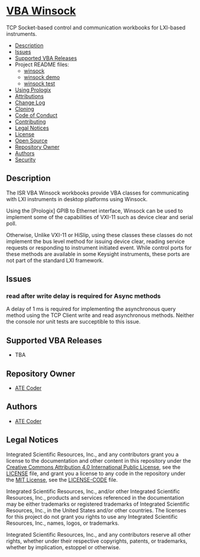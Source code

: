 # [VBA Winsock]

TCP Socket-based control and communication workbooks for LXI-based instruments. 

* [Description](#Description)
* [Issues](#Issues)
* [Supported VBA Releases](#Supported-VBA-Releases)
* Project README files:
  * [winsock](/src/winsock/readme.md)
  * [winsock demo](/src/winsock.demo/readme.md)
  * [winsock test](/src/winsock.test/readme.md)
* [Using Prologix](Prologix.md)
* [Attributions](Attributions.md)
* [Change Log](./CHANGELOG.md)
* [Cloning](Cloning.md)
* [Code of Conduct](code_of_conduct.md)
* [Contributing](contributing.md)
* [Legal Notices](#legal-notices)
* [License](LICENSE)
* [Open Source](Open-Source.md)
* [Repository Owner](#Repository-Owner)
* [Authors](#Authors)
* [Security](security.md)

## Description

The ISR VBA Winsock workbooks provide VBA classes for communicating with LXI instruments in desktop platforms using Winsock.

Using the [Prologix] GPIB to Ethernet interface, Winsock can be used to implement some of the capabilities of VXI-11 such as device clear and serial poll.

Otherwise,  Unlike VXI-11 or HiSlip, using these classes these classes do not implement the bus level method for issuing device clear, reading service requests or responding to instrument initiated event. While  control ports for these methods are available in some Keysight instruments, these ports are not part of the standard LXI framework.

## Issues

### read after write delay is required  for Async methods

A delay of 1 ms is required for implementing the asynchronous query method using the TCP Client write and read asynchronous methods. Neither the console nor unit tests are succeptible to this issue. 

## Supported VBA Releases

* TBA

## Repository Owner

* [ATE Coder]

<a name="Authors"></a>
## Authors

* [ATE Coder]  

<a name="legal-notices"></a>
## Legal Notices

Integrated Scientific Resources, Inc., and any contributors grant you a license to the documentation and other content in this repository under the [Creative Commons Attribution 4.0 International Public License], see the [LICENSE](./LICENSE) file, and grant you a license to any code in the repository under the [MIT License], see the [LICENSE-CODE](./LICENSE-CODE) file.

Integrated Scientific Resources, Inc., and/or other Integrated Scientific Resources, Inc., products and services referenced in the documentation may be either trademarks or registered trademarks of Integrated Scientific Resources, Inc., in the United States and/or other countries. The licenses for this project do not grant you rights to use any Integrated Scientific Resources, Inc., names, logos, or trademarks.

Integrated Scientific Resources, Inc., and any contributors reserve all other rights, whether under their respective copyrights, patents, or trademarks, whether by implication, estoppel or otherwise.

[Creative Commons Attribution 4.0 International Public License]:(https://creativecommons.org/licenses/by/4.0/legalcode)
[MIT License]:(https://opensource.org/licenses/MIT)
 
[ATE Coder]: https://www.IntegratedScientificResources.com

[VBA Winsock]: https://github.com/ATECoder/vba.winsock.git

